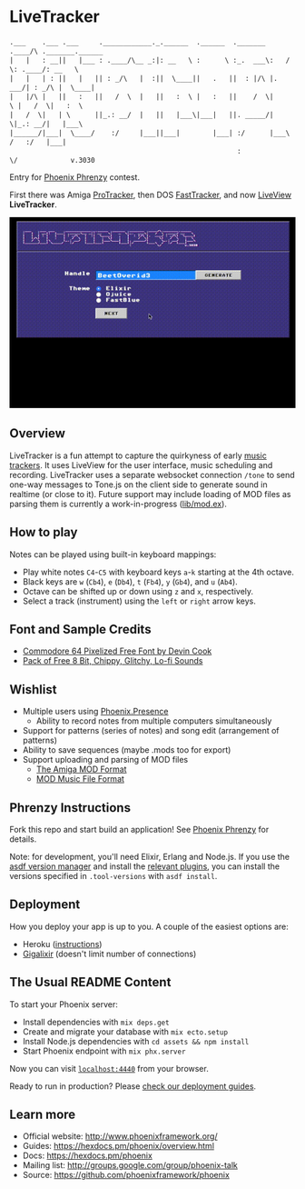 # LiveTracker

```text
.___    .___ .___     .____________._.______  .______  ._______ .____/\ ._______.______
|   |   : __||   |___ : .____/\__ _:|: __   \ :      \ :_.  ___\:   /  \: .____/: __   \
|   |   | : ||   |   || : _/\   |  :||  \____||   .   ||  : |/\ |.  ___/| : _/\ |  \____|
|   |/\ |   ||   :   ||   /  \  |   ||   :  \ |   :   ||    /  \|     \ |   /  \|   :  \
|   /  \|   | \      ||_.: __/  |   ||   |___\|___|   ||. _____/|      \|_.: __/|   |___\
|______/|___|  \____/    :/     |___||___|        |___| :/      |___\  /   :/   |___|
                                                        :            \/             v.3030
```

Entry for [Phoenix Phrenzy](https://phoenixphrenzy.com) contest.

First there was Amiga [ProTracker](https://en.wikipedia.org/wiki/ProTracker),
then DOS [FastTracker](https://en.wikipedia.org/wiki/FastTracker_2),
and now [LiveView](https://github.com/phoenixframework/phoenix_live_view) **LiveTracker**.

![LiveTracker preview](assets/static/images/preview.gif "LiveTracker")

## Overview

LiveTracker is a fun attempt to capture the quirkyness of early [music
trackers](https://en.wikipedia.org/wiki/Music_tracker). It uses LiveView for the
user interface, music scheduling and recording. LiveTracker uses a separate
websocket connection `/tone` to send one-way messages to Tone.js on the client
side to generate sound in realtime (or close to it). Future support may include
loading of MOD files as parsing them is currently a work-in-progress
([lib/mod.ex](lib/mod.ex)).

## How to play

Notes can be played using built-in keyboard mappings:

- Play white notes `C4`-`C5` with keyboard keys `a`-`k` starting at the 4th octave.
- Black keys are `w` (`Cb4`), `e` (`Db4`), `t` (`Fb4`), `y` (`Gb4`), and `u` (`Ab4`).
- Octave can be shifted up or down using `z` and `x`, respectively.
- Select a track (instrument) using the `left` or `right` arrow keys.

## Font and Sample Credits

- [Commodore 64 Pixelized Free Font by Devin Cook](https://www.stockio.com/free-font/commodore-64-pixelized)
- [Pack of Free 8 Bit, Chippy, Glitchy, Lo-fi Sounds](https://woolyss.com/chipmusic-samples.php?s=THE+FREESOUND+PROJECT+-+Pack+of+Free+8+Bit,+Chippy,+Glitchy,+Lo-fi+Sounds)

## Wishlist

- Multiple users using [Phoenix.Presence](https://hexdocs.pm/phoenix/Phoenix.Presence.html)
  - Ability to record notes from multiple computers simultaneously
- Support for patterns (series of notes) and song edit (arrangement of patterns)
- Ability to save sequences (maybe .mods too for export)
- Support uploading and parsing of MOD files
  - [The Amiga MOD Format](https://www.ocf.berkeley.edu/~eek/index.html/tiny_examples/ptmod/ap12.html)
  - [MOD Music File Format](https://www.fileformat.info/format/mod/corion.htm)

## Phrenzy Instructions

Fork this repo and start build an application! See [Phoenix Phrenzy](https://phoenixphrenzy.com) for details.

Note: for development, you'll need Elixir, Erlang and Node.js. If you use the [asdf version manager](https://github.com/asdf-vm/asdf) and install the [relevant plugins](https://asdf-vm.com/#/plugins-all?id=plugin-list), you can install the versions specified in `.tool-versions` with `asdf install`.

## Deployment

How you deploy your app is up to you. A couple of the easiest options are:

- Heroku ([instructions](https://hexdocs.pm/phoenix/heroku.html))
- [Gigalixir](https://gigalixir.com/) (doesn't limit number of connections)

## The Usual README Content

To start your Phoenix server:

- Install dependencies with `mix deps.get`
- Create and migrate your database with `mix ecto.setup`
- Install Node.js dependencies with `cd assets && npm install`
- Start Phoenix endpoint with `mix phx.server`

Now you can visit [`localhost:4440`](http://localhost:4440) from your browser.

Ready to run in production? Please [check our deployment guides](https://hexdocs.pm/phoenix/deployment.html).

## Learn more

- Official website: http://www.phoenixframework.org/
- Guides: https://hexdocs.pm/phoenix/overview.html
- Docs: https://hexdocs.pm/phoenix
- Mailing list: http://groups.google.com/group/phoenix-talk
- Source: https://github.com/phoenixframework/phoenix
